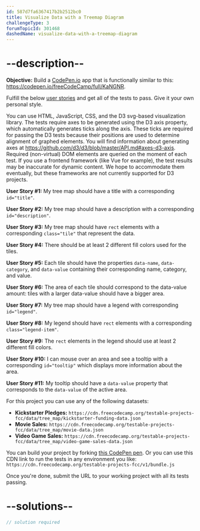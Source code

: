```yaml
---
id: 587d7fa6367417b2b2512bc0
title: Visualize Data with a Treemap Diagram
challengeType: 3
forumTopicId: 301468
dashedName: visualize-data-with-a-treemap-diagram
---
```


# --description--

**Objective:** Build a [CodePen.io](https://codepen.io) app that is functionally similar to this: <https://codepen.io/freeCodeCamp/full/KaNGNR>.

Fulfill the below [user stories](https://en.wikipedia.org/wiki/User_story) and get all of the tests to pass. Give it your own personal style.

You can use HTML, JavaScript, CSS, and the D3 svg-based visualization library. The tests require axes to be generated using the D3 axis property, which automatically generates ticks along the axis. These ticks are required for passing the D3 tests because their positions are used to determine alignment of graphed elements. You will find information about generating axes at <https://github.com/d3/d3/blob/master/API.md#axes-d3-axis>. Required (non-virtual) DOM elements are queried on the moment of each test. If you use a frontend framework (like Vue for example), the test results may be inaccurate for dynamic content. We hope to accommodate them eventually, but these frameworks are not currently supported for D3 projects.

**User Story #1:** My tree map should have a title with a corresponding `id="title"`.

**User Story #2:** My tree map should have a description with a corresponding `id="description"`.

**User Story #3:** My tree map should have `rect` elements with a corresponding `class="tile"` that represent the data.

**User Story #4:** There should be at least 2 different fill colors used for the tiles.

**User Story #5:** Each tile should have the properties `data-name`, `data-category`, and `data-value` containing their corresponding name, category, and value.

**User Story #6:** The area of each tile should correspond to the data-value amount: tiles with a larger data-value should have a bigger area.

**User Story #7:** My tree map should have a legend with corresponding `id="legend"`.

**User Story #8:** My legend should have `rect` elements with a corresponding `class="legend-item"`.

**User Story #9:** The `rect` elements in the legend should use at least 2 different fill colors.

**User Story #10:** I can mouse over an area and see a tooltip with a corresponding `id="tooltip"` which displays more information about the area.

**User Story #11:** My tooltip should have a `data-value` property that corresponds to the `data-value` of the active area.

For this project you can use any of the following datasets:

- **Kickstarter Pledges:** `https://cdn.freecodecamp.org/testable-projects-fcc/data/tree_map/kickstarter-funding-data.json`
- **Movie Sales:** `https://cdn.freecodecamp.org/testable-projects-fcc/data/tree_map/movie-data.json`
- **Video Game Sales:** `https://cdn.freecodecamp.org/testable-projects-fcc/data/tree_map/video-game-sales-data.json`

You can build your project by forking [this CodePen pen](https://codepen.io/freeCodeCamp/pen/MJjpwO). Or you can use this CDN link to run the tests in any environment you like: `https://cdn.freecodecamp.org/testable-projects-fcc/v1/bundle.js`

Once you're done, submit the URL to your working project with all its tests passing.

# --solutions--

```js
// solution required
```
